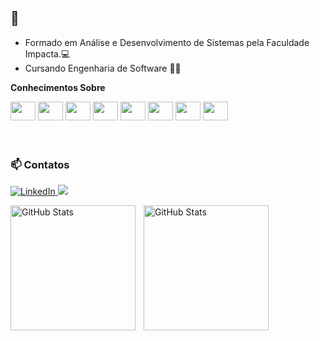 ## 👋
- Formado em Análise e Desenvolvimento de Sistemas pela Faculdade Impacta.💻
- Cursando Engenharia de Software 👨‍💻

**Conhecimentos Sobre**

<div display="flex">
  
  <img height="30" width="40" src="https://cdn.jsdelivr.net/gh/devicons/devicon@latest/icons/html5/html5-original.svg" />
  <img height="30" width="40" src="https://cdn.jsdelivr.net/gh/devicons/devicon@latest/icons/css3/css3-original.svg" />
  <img height="30" width="40" src="https://cdn.jsdelivr.net/gh/devicons/devicon@latest/icons/javascript/javascript-original.svg" />
  <img height="30" width="40" src="https://cdn.jsdelivr.net/gh/devicons/devicon@latest/icons/typescript/typescript-original.svg" />
  <img height="30" width="40" src="https://cdn.jsdelivr.net/gh/devicons/devicon@latest/icons/python/python-original.svg" />
  <img height="30" width="40" src="https://cdn.jsdelivr.net/gh/devicons/devicon@latest/icons/mysql/mysql-original-wordmark.svg" />
  <img height="30" width="40" src="https://cdn.jsdelivr.net/gh/devicons/devicon@latest/icons/photoshop/photoshop-original.svg" />
  <img height="30" width="40" src="https://cdn.jsdelivr.net/gh/devicons/devicon@latest/icons/linux/linux-original.svg" />
</div>
<br/>
<br/>

### 📫 Contatos

<div display="flex">
  <a href="https://www.linkedin.com/in/odiegomorales/">
    <img src="https://img.shields.io/badge/linkedin-%230077B5.svg?style=for-the-badge&logo=linkedin&logoColor=white" alt="LinkedIn"/>
    <a href = "mailto:diegomorales.tecno@gmail.com"><img src="https://img.shields.io/badge/-Gmail-%23333?style=for-the-badge&logo=gmail&logoColor=white" target="_blank"></a>

  </a>
</div>

<p>
  <img 
    align="left" 
    alt="GitHub Stats" 
    height="200" 
    style="padding-right: 10px;" 
    src="https://github-readme-stats.vercel.app/api?username=moraleszn&show_icons=true&theme=tokyonight&include_all_commits=true&locale=pt-br" 
  />

<img 
      align="left" 
      alt="GitHub Stats" 
      height="200" 
      src="https://github-readme-stats.vercel.app/api/top-langs/?username=moraleszn&theme=tokyonight&layout=compact&custom_title=Tecnologias&langs_count=9" 
  />

</p>
